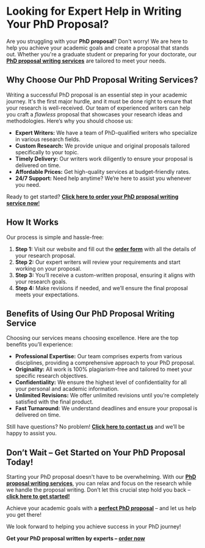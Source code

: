 # Looking for Expert Help in Writing Your PhD Proposal?

Are you struggling with your **PhD proposal**? Don't worry! We are here to help you achieve your academic goals and create a proposal that stands out. Whether you're a graduate student or preparing for your doctorate, our [**PhD proposal writing services**](https://tinyurl.com/topessay?keyword=phd+proposal+writing) are tailored to meet your needs.

## Why Choose Our PhD Proposal Writing Services?

Writing a successful PhD proposal is an essential step in your academic journey. It's the first major hurdle, and it must be done right to ensure that your research is well-received. Our team of experienced writers can help you craft a _flawless_ proposal that showcases your research ideas and methodologies. Here’s why you should choose us:

- **Expert Writers:** We have a team of PhD-qualified writers who specialize in various research fields.
- **Custom Research:** We provide unique and original proposals tailored specifically to your topic.
- **Timely Delivery:** Our writers work diligently to ensure your proposal is delivered on time.
- **Affordable Prices:** Get high-quality services at budget-friendly rates.
- **24/7 Support:** Need help anytime? We’re here to assist you whenever you need.

Ready to get started? [**Click here to order your PhD proposal writing service now**!](https://tinyurl.com/topessay?keyword=phd+proposal+writing)

## How It Works

Our process is simple and hassle-free:

1. **Step 1:** Visit our website and fill out the [**order form**](https://tinyurl.com/topessay?keyword=phd+proposal+writing) with all the details of your research proposal.
2. **Step 2:** Our expert writers will review your requirements and start working on your proposal.
3. **Step 3:** You’ll receive a custom-written proposal, ensuring it aligns with your research goals.
4. **Step 4:** Make revisions if needed, and we’ll ensure the final proposal meets your expectations.

## Benefits of Using Our PhD Proposal Writing Service

Choosing our services means choosing excellence. Here are the top benefits you’ll experience:

- **Professional Expertise:** Our team comprises experts from various disciplines, providing a comprehensive approach to your PhD proposal.
- **Originality:** All work is 100% plagiarism-free and tailored to meet your specific research objectives.
- **Confidentiality:** We ensure the highest level of confidentiality for all your personal and academic information.
- **Unlimited Revisions:** We offer unlimited revisions until you’re completely satisfied with the final product.
- **Fast Turnaround:** We understand deadlines and ensure your proposal is delivered on time.

Still have questions? No problem! [**Click here to contact us**](https://tinyurl.com/topessay?keyword=phd+proposal+writing) and we’ll be happy to assist you.

## Don’t Wait – Get Started on Your PhD Proposal Today!

Starting your PhD proposal doesn't have to be overwhelming. With our [**PhD proposal writing services**](https://tinyurl.com/topessay?keyword=phd+proposal+writing), you can relax and focus on the research while we handle the proposal writing. Don’t let this crucial step hold you back – [**click here to get started!**](https://tinyurl.com/topessay?keyword=phd+proposal+writing)

Achieve your academic goals with a [**perfect PhD proposal**](https://tinyurl.com/topessay?keyword=phd+proposal+writing) – and let us help you get there!

We look forward to helping you achieve success in your PhD journey!

**Get your PhD proposal written by experts – [order now](https://tinyurl.com/topessay?keyword=phd+proposal+writing)**
